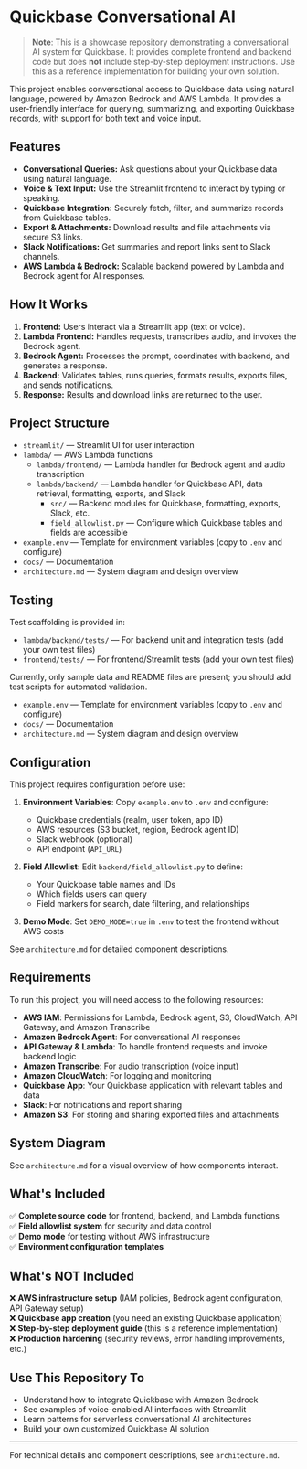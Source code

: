 # Quickbase Conversational AI

> **Note**: This is a showcase repository demonstrating a conversational AI system for Quickbase. It provides complete frontend and backend code but does **not** include step-by-step deployment instructions. Use this as a reference implementation for building your own solution.

This project enables conversational access to Quickbase data using natural language, powered by Amazon Bedrock and AWS Lambda. It provides a user-friendly interface for querying, summarizing, and exporting Quickbase records, with support for both text and voice input.

## Features

- **Conversational Queries:** Ask questions about your Quickbase data using natural language.
- **Voice & Text Input:** Use the Streamlit frontend to interact by typing or speaking.
- **Quickbase Integration:** Securely fetch, filter, and summarize records from Quickbase tables.
- **Export & Attachments:** Download results and file attachments via secure S3 links.
- **Slack Notifications:** Get summaries and report links sent to Slack channels.
- **AWS Lambda & Bedrock:** Scalable backend powered by Lambda and Bedrock agent for AI responses.

## How It Works

1. **Frontend:** Users interact via a Streamlit app (text or voice).
2. **Lambda Frontend:** Handles requests, transcribes audio, and invokes the Bedrock agent.
3. **Bedrock Agent:** Processes the prompt, coordinates with backend, and generates a response.
4. **Backend:** Validates tables, runs queries, formats results, exports files, and sends notifications.
5. **Response:** Results and download links are returned to the user.

## Project Structure

- `streamlit/` — Streamlit UI for user interaction
- `lambda/` — AWS Lambda functions
  - `lambda/frontend/` — Lambda handler for Bedrock agent and audio transcription
  - `lambda/backend/` — Lambda handler for Quickbase API, data retrieval, formatting, exports, and Slack
    - `src/` — Backend modules for Quickbase, formatting, exports, Slack, etc.
    - `field_allowlist.py` — Configure which Quickbase tables and fields are accessible
- `example.env` — Template for environment variables (copy to `.env` and configure)
- `docs/` — Documentation
- `architecture.md` — System diagram and design overview

## Testing

Test scaffolding is provided in:

- `lambda/backend/tests/` — For backend unit and integration tests (add your own test files)
- `frontend/tests/` — For frontend/Streamlit tests (add your own test files)

Currently, only sample data and README files are present; you should add test scripts for automated validation.

- `example.env` — Template for environment variables (copy to `.env` and configure)
- `docs/` — Documentation
- `architecture.md` — System diagram and design overview

## Configuration

This project requires configuration before use:

1. **Environment Variables**: Copy `example.env` to `.env` and configure:
   - Quickbase credentials (realm, user token, app ID)
   - AWS resources (S3 bucket, region, Bedrock agent ID)
   - Slack webhook (optional)
   - API endpoint (`API_URL`)

2. **Field Allowlist**: Edit `backend/field_allowlist.py` to define:
   - Your Quickbase table names and IDs
   - Which fields users can query
   - Field markers for search, date filtering, and relationships

3. **Demo Mode**: Set `DEMO_MODE=true` in `.env` to test the frontend without AWS costs

See `architecture.md` for detailed component descriptions.

## Requirements

To run this project, you will need access to the following resources:

- **AWS IAM**: Permissions for Lambda, Bedrock agent, S3, CloudWatch, API Gateway, and Amazon Transcribe
- **Amazon Bedrock Agent**: For conversational AI responses
- **API Gateway & Lambda**: To handle frontend requests and invoke backend logic
- **Amazon Transcribe**: For audio transcription (voice input)
- **Amazon CloudWatch**: For logging and monitoring
- **Quickbase App**: Your Quickbase application with relevant tables and data
- **Slack**: For notifications and report sharing
- **Amazon S3**: For storing and sharing exported files and attachments

## System Diagram

See `architecture.md` for a visual overview of how components interact.

## What's Included

✅ **Complete source code** for frontend, backend, and Lambda functions  
✅ **Field allowlist system** for security and data control  
✅ **Demo mode** for testing without AWS infrastructure  
✅ **Environment configuration templates**  

## What's NOT Included

❌ **AWS infrastructure setup** (IAM policies, Bedrock agent configuration, API Gateway setup)  
❌ **Quickbase app creation** (you need an existing Quickbase application)  
❌ **Step-by-step deployment guide** (this is a reference implementation)  
❌ **Production hardening** (security reviews, error handling improvements, etc.)  

## Use This Repository To

- Understand how to integrate Quickbase with Amazon Bedrock
- See examples of voice-enabled AI interfaces with Streamlit
- Learn patterns for serverless conversational AI architectures
- Build your own customized Quickbase AI solution

---

For technical details and component descriptions, see `architecture.md`.
